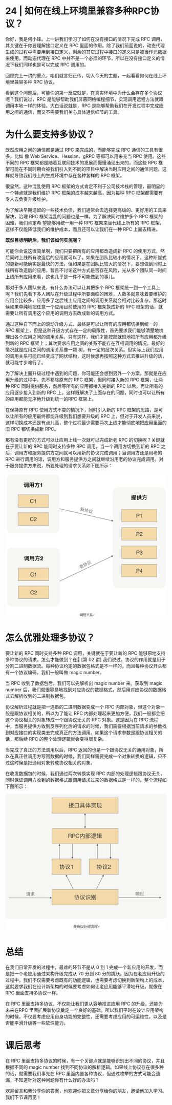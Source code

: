 # 24 | 如何在线上环境里兼容多种RPC协议？

你好，我是何小锋。上一讲我们学习了如何在没有接口的情况下完成 RPC 调用，其关键在于你要理解接口定义在 RPC 里面的作用。除了我们前面说的，动态代理生成的过程中需要用到接口定义，剩余的其它过程中接口的定义只是被当作元数据来使用，而动态代理在 RPC 中并不是一个必须的环节，所以在没有接口定义的情况下我们同样也是可以完成 RPC 调用的。

回顾完上一讲的重点，咱们就言归正传，切入今天的主题，一起看看如何在线上环境里兼容多种 RPC 协议。                                                    

看到这个问题后，可能你的第一反应就是，在真实环境中为什么会存在多个协议呢？我们说过，RPC 是能够帮助我们屏蔽网络编程细节，实现调用远程方法就跟调用本地一样的体验。大白话说就是，RPC 是能够帮助我们在开发过程中完成应用之间的通信，而又不需要我们关心具体通信细节的工具。

# 为什么要支持多协议？

既然应用之间的通信都是通过 RPC 来完成的，而能够完成 RPC 通信的工具有很多，比如 像 Web Service、Hessian、gRPC 等都可以用来充当 RPC 使用。这些不同的 RPC 框架都是随着互联网技术的发展而慢慢涌现出来的，而这些 RPC 框架可能在不同时期会被我们引入到不同的项目中解决当时应用之间的通信问题，这样就导致我们线上的生成环境中存在各种各样的 RPC 框架。

很显然，这种混乱使用 RPC 框架的方式肯定不利于公司技术栈的管理，最明显的一个特点就是我们维护 RPC 框架的成本越来越高，因为每种 RPC 框架都需要有专人去负责升级维护。

为了解决早期遗留的一些技术负债，我们通常会去选择更高级的、更好用的工具来解决，治理 RPC 框架混乱的问题也是一样。为了解决同时维护多个 RPC 框架的困难，我们肯定希 望能够用统一用一种 RPC 框架来替代线上所有的 RPC 框架，这样不仅能降低我们的维护成本，而且还可以让我们在一种 RPC 上面去精进。

**既然目标明确后，我们该如何实施呢？**

可能你会说这很简单啊，我们只要把所有的应用都改造成新 RPC 的使用方式，然后同时上线所有改造后的应用就可以了。如果在团队比较小的情况下，这种断崖式的更新可能确实是最快的方法，但如果是在团队比较大的情况下，要想做到同时上线所有改造后的应用，暂且不讨论这种方式是否存在风险，光从多个团队同一时间上线所有应用来看，这也几乎是一件不可能做到的事儿。

那对于多人团队来说，有什么办法可以让其把多个 RPC 框架统一到一个工具上呢？我们先看下多人团队在升级过程中所要面临的困难，人数多就意味着要维护的应用会比较多，应用多了之后线上应用之间的调用关系就会相对比较复杂。那这时候如果单纯地把任意一个应用目前使用的 RPC 框架换成新的 RPC 框架的话，就需要让所有调用这个应用的调用方去改成新的调用方式。

通过这种自下而上的滚动升级方式，最终是可以让所有的应用都切换到统一的 RPC 框架上，但是这种升级方式存在一定的局限性，首先要求我们能够清楚地梳理出各个应用之间的调用关系，只有这样，我们才能按部就班地把所有应用都升级到新的 RPC 框架上；其次要求应用之间的关系不能存在互相调用的情况，最好的情况就是应用之间的调用关系像一颗 树，有一定的层次关系。但实际上我们应用的调用关系可能已经变成了网状结构，这时候想再按照这种方式去推进升级的话，就可能寸步难行了。

为了解决上面升级过程中遇到的问题，你可能还会想到另外一个方案，那就是在应用升级的过程中，先不移除原有的 RPC 框架，但同时接入新的 RPC 框架，让两种 RPC 同时提供服务，然后等所有的应用都接入完新的 RPC 以后，再让所有的应用逐步接入到新的 RPC 上。这样既解决了上面存在的问题，同时也可以让所有的应用都能无序地升级到统一的RPC 框架上。

在保持原有 RPC 使用方式不变的情况下，同时引入新的 RPC 框架的思路，是可以让所有的应用最终都能升级到我们想要升级的 RPC 上，但对于开发人员来说，这样切换成本还是有点儿高，整个过程最少需要两次上线才能彻底地把应用里面的旧 RPC 都切换成新 RPC。

那有没有更好的方式可以让应用上线一次就可以完成新老 RPC 的切换呢？关键就在于要让新的 RPC 能同时支持多种 RPC 调用，当一个调用方切换到新的 RPC 之后，调用方和服务提供方之间就可以用新的协议完成调用；当调用方还是用老的 RPC 进行调用的话，调用方和服务提供方之间就继续沿用老的协议完成调用。对于服务提供方来说，所要处理的请求关系如下图所示：

![image-20220822004327724](24%20%20%E5%A6%82%E4%BD%95%E5%9C%A8%E7%BA%BF%E4%B8%8A%E7%8E%AF%E5%A2%83%E9%87%8C%E5%85%BC%E5%AE%B9%E5%A4%9A%E7%A7%8DRPC%E5%8D%8F%E8%AE%AE%EF%BC%9F.resource/image-20220822004327724.png)

# 怎么优雅处理多协议？

要让新的 RPC 同时支持多种 RPC 调用，关键就在于要让新的 RPC 能够原地支持多种协议的请求。怎么才能做到？在 [第 02 讲] 我们说过，协议的作用就是用于分割二进制数据流。每种协议约定的数据包格式是不一样的，而且每种协议开头都有一个协议编码，我们一般叫做 magic number。

当 RPC 收到了数据包后，我们可以先解析出 magic number 来。获取到 magic number 后，我们就很容易地找到对应协议的数据格式，然后用对应协议的数据格式去解析收到的二进制数据包。

协议解析过程就是把一连串的二进制数据变成一个 RPC 内部对象，但这个对象一般是跟协议相关的，所以为了能让 RPC 内部处理起来更加方便，我们一般都会把这个协议相关的对象转成一个跟协议无关的 RPC 对象。这是因为在 RPC 流程中，当服务提供方收到反序列化后的请求的时候，我们需要根据当前请求的参数找到对应接口的实现类去完成真正的方法调用。如果这个请求参数是跟协议相关的话，那后续 RPC 的整个处理逻辑就会变得很复杂。

当完成了真正的方法调用以后，RPC  返回的也是一个跟协议无关的通用对象，所以在真正往调用方写回数据的时候，我们同样需要完成一个对象转换的逻辑，只不过这时候是把通用对象转成协议相关的对象。

在收发数据包的时候，我们通过两次转换实现 RPC 内部的处理逻辑跟协议无关，同时保证调用方收到的数据格式跟调用请求过来的数据格式是一样的。整个流程如下图所示：

![image-20220822004427376](24%20%20%E5%A6%82%E4%BD%95%E5%9C%A8%E7%BA%BF%E4%B8%8A%E7%8E%AF%E5%A2%83%E9%87%8C%E5%85%BC%E5%AE%B9%E5%A4%9A%E7%A7%8DRPC%E5%8D%8F%E8%AE%AE%EF%BC%9F.resource/image-20220822004427376.png)

# 总结

在我们日常开发的过程中，最难的环节不是从 0 到 1 完成一个新应用的开发，而是把一个老应用通过架构升级完成从 70 分到 80 分的跳跃。因为在老应用升级的过程中，我们不仅需要考虑既有的功能逻辑，也需要考虑切换到新架构上的成本，这就要求我们在设计新架构的时候要考虑如何让老应用能够平滑地升级，就像在 RPC 里面支持多协议一样。

在 RPC 里面支持多协议，不仅能让我们更从容地推进应用 RPC 的升级，还能为未来在RPC  里面扩展新协议奠定一个良好的基础。所以我们平时在设计应用架构的时候，不仅要考虑应用自身功能的完整性，还需要考虑应用的可运维性，以及是否能平滑升级等一些软性能力。

# 课后思考

在 RPC 里面支持多协议的时候，有一个关键点就是能够识别出不同的协议，并且根据不同的 magic number 找到不同协议的解析逻辑。如果线上协议存在很多种的话，就需要我们事先在 RPC 里面内置各种协议，但通过枚举的方式可能会遗漏，不知道针对这种问题你有什么好的办法吗？

欢迎留言和我分享你的答案，也欢迎你把文章分享给你的朋友，邀请他加入学习。我们下节课再见！